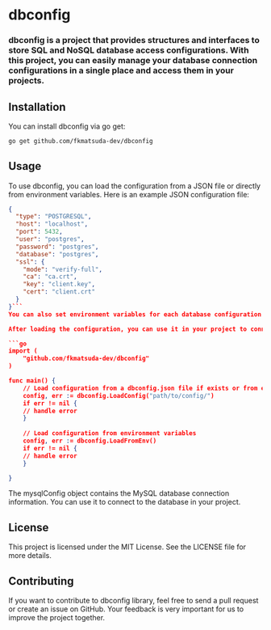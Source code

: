 # dbconfig
### dbconfig is a project that provides structures and interfaces to store SQL and NoSQL database access configurations. With this project, you can easily manage your database connection configurations in a single place and access them in your projects.

## Installation
You can install dbconfig via go get:

```bash
go get github.com/fkmatsuda-dev/dbconfig
```
## Usage
To use dbconfig, you can load the configuration from a JSON file or directly from environment variables. Here is an example JSON configuration file:

```json
{
  "type": "POSTGRESQL",
  "host": "localhost",
  "port": 5432,
  "user": "postgres",
  "password": "postgres",
  "database": "postgres",
  "ssl": {
    "mode": "verify-full",
    "ca": "ca.crt",
    "key": "client.key",
    "cert": "client.crt"
  }
}```
You can also set environment variables for each database configuration parmeter, following the naming convention DB_<PARAMETER>. For example, to set the host and port, you would set DB_HOST and DB_PORT, to set SSL parameters you can use DB_SSL_<PARAMETER>.

After loading the configuration, you can use it in your project to connect to the database. Here is an example of how to use dbconfig to get the MySQL database connection configurations:

```go
import (
    "github.com/fkmatsuda-dev/dbconfig"
)

func main() {
    // Load configuration from a dbconfig.json file if exists or from environment variables
    config, err := dbconfig.LoadConfig("path/to/config/")
    if err != nil {
    // handle error
    }
    
    // Load configuration from environment variables
    config, err := dbconfig.LoadFromEnv()
    if err != nil {
    // handle error
    }

}
```
The mysqlConfig object contains the MySQL database connection information. You can use it to connect to the database in your project.

## License
This project is licensed under the MIT License. See the LICENSE file for more details.

## Contributing
If you want to contribute to dbconfig library, feel free to send a pull request or create an issue on GitHub. Your feedback is very important for us to improve the project together.

